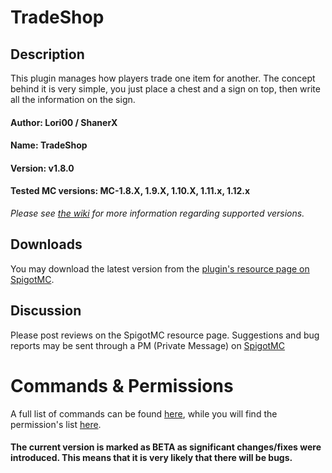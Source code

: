 # TradeShop

## Description
This plugin manages how players trade one item for another. The concept behind it is very simple, you just place a chest and a sign on top, then write all the information on the sign.

#### Author: Lori00 / ShanerX
#### Name: TradeShop
#### Version: v1.8.0
#### Tested MC versions: MC-1.8.X, 1.9.X, 1.10.X, 1.11.x, 1.12.x
*Please see [the wiki](https://github.com/SparklingComet/TradeShop/wiki) for more information regarding supported versions.*


## Downloads
You may download the latest version from the [plugin's resource page on SpigotMC](https://www.spigotmc.org/resources/32762/).


## Discussion
Please post reviews on the SpigotMC resource page. Suggestions and bug reports may be sent through a PM (Private Message) on [SpigotMC](https://www.spigotmc.org/members/lori00.114070/)


# Commands & Permissions
A full list of commands can be found [here](https://github.com/ShanerX/TradeShop/wiki/Commands), while you will find the permission's list [here](https://github.com/ShanerX/TradeShop/wiki/Permissions).

#### The current version is marked as BETA as significant changes/fixes were introduced. This means that it is very likely that there will be bugs.
